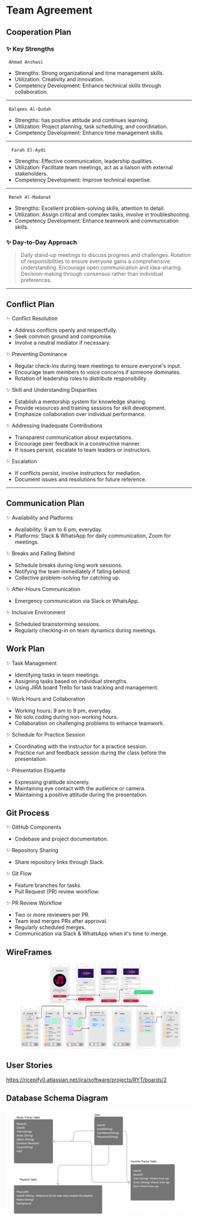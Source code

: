 # **Team Agreement**

## Cooperation Plan
### ✨  Key Strengths

   ` Ahmad Anshasi`
   - Strengths: Strong organizational and time management skills.
   - Utilization: Creativity and innovation.
   - Competency Development: Enhance technical skills through collaboration.
---
   ` Balqees Al-Qudah`
   - Strengths: has positive attitude and continues learning.
   - Utilization: Project planning, task scheduling, and coordination.
   - Competency Development: Enhance time management skills.
--- 
  `  Farah El-Aydi`
   - Strengths: Effective communication, leadership qualities.
   - Utilization: Facilitate team meetings, act as a liaison with external stakeholders.
   - Competency Development: Improve technical expertise.
---
   ` Reneh Al-Madanat`
   - Strengths: Excellent problem-solving skills, attention to detail.
   - Utilization: Assign critical and complex tasks, involve in troubleshooting.
   - Competency Development: Enhance teamwork and communication skills.


### ✨  Day-to-Day Approach

  >  Daily stand-up meetings to discuss progress and challenges.
  >  Rotation of responsibilities to ensure everyone gains a comprehensive understanding.
  >  Encourage open communication and idea-sharing.
  >  Decision-making through consensus rather than individual preferences.
  
------------

## Conflict Plan
✨  Conflict Resolution
  - Address conflicts openly and respectfully.
  - Seek common ground and compromise.
  - Involve a neutral mediator if necessary.

✨  Preventing Dominance
  - Regular check-ins during team meetings to ensure everyone's input.
  - Encourage team members to voice concerns if someone dominates.
  - Rotation of leadership roles to distribute responsibility.



✨  Skill and Understanding Disparities
  - Establish a mentorship system for knowledge sharing.
  - Provide resources and training sessions for skill development.
  - Emphasize collaboration over individual performance.

✨  Addressing Inadequate Contributions
  - Transparent communication about expectations.
  - Encourage peer feedback in a constructive manner.
  - If issues persist, escalate to team leaders or instructors.

✨ Escalation
  - If conflicts persist, involve instructors for mediation.
  - Document issues and resolutions for future reference.

------------

## Communication Plan
 ✨ Availability and Platforms
   - Availability: 9 am to 6 pm, everyday.
   - Platforms: Slack & WhatsApp for daily communication, Zoom for meetings.

 ✨  Breaks and Falling Behind
  - Schedule breaks during long work sessions.
  - Notifying the team immediately if falling behind.
  - Collective problem-solving for catching up.

✨   After-Hours Communication
  - Emergency communication via Slack or WhatsApp.

✨   Inclusive Environment
  - Scheduled brainstorming sessions.
  - Regularly checking-in on team dynamics during meetings.

## Work Plan
✨   Task Management
  - Identifying tasks in team meetings.
  - Assigning tasks based on individual strengths.
  - Using JIRA board Trello for task tracking and management.

✨   Work Hours and Collaboration
  - Working hours: 9 am to 9 pm, everyday.
  - No solo coding during non-working hours.
  - Collaboration on challenging problems to enhance teamwork.

✨  Schedule for Practice Session
  - Coordinating with the instructor for a practice session.
  - Practice run and feedback session during the class before the presentation.

✨  Presentation Etiquette
  - Expressing gratitude sincerely.
  - Maintaining eye contact with the audience or camera.
  - Maintaining a positive attitude during the presentation.

## Git Process
✨  GitHub Components
  - Codebase and project documentation.

✨  Repository Sharing
  - Share repository links through Slack.

✨  Git Flow
  - Feature branches for tasks.
  - Pull Request (PR) review workflow.

✨  PR Review Workflow
  - Two or more reviewers per PR.
  - Team lead merges PRs after approval.
  - Regularly scheduled merges.
  - Communication via Slack & WhatsApp when it's time to merge.

## WireFrames
![Wireframe](Wireframe.jpeg)

## User Stories

https://ricepify0.atlassian.net/jira/software/projects/RYT/boards/2

## Database Schema Diagram

![Schema](Schema.jpeg)


